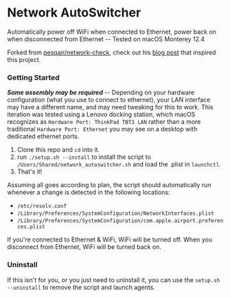 # Network AutoSwitcher

Automatically power off WiFi when connected to Ethernet, power back on when disconnected from Ethernet -- Tested on macOS Monterey 12.4

Forked from [pesqair/network-check](https://github.com/pesqair/network-check), check out his [blog post](https://it.digitaino.com/network-check/) that inspired this project.

### Getting Started

***Some assembly may be required*** -- Depending on your hardware configuration (what you use to connect to ethernet), your LAN interface may have a different name, and may need tweaking for this to work. This iteration was tested using a Lenovo docking station, which macOS recognizes as `Hardware Port: ThinkPad TBT3 LAN` rather than a more traditional `Hardware Port: Ethernet` you may see on a desktop with dedicated ethernet ports.

1. Clone this repo and `cd` into it.
2. run `./setup.sh --install` to install the script to `/Users/Shared/network_autoswitcher.sh` and load the .plist in `launchctl`.
3. That's it!

Assuming all goes according to plan, the script should automatically run whenever a change is detected in the following locations:
* `/etc/resolv.conf`
* `/Library/Preferences/SystemConfiguration/NetworkInterfaces.plist`
* `/Library/Preferences/SystemConfiguration/com.apple.airport.preferences.plist`

If you're connected to Ethernet & WiFi, WiFi will be turned off. When you disconnect from Ethernet, WiFi will be turned back on.

### Uninstall

If this isn't for you, or you just need to uninstall it, you can use the `setup.sh --uninstall` to remove the script and launch agents.